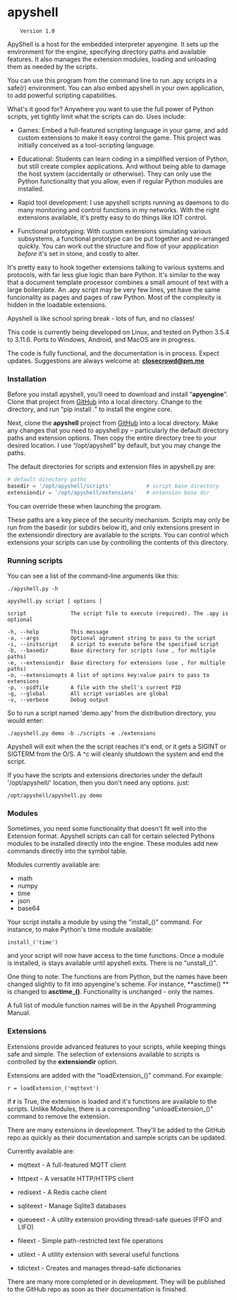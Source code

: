 # apyshell
		Version 1.0

ApyShell is a host for the embedded interpreter apyengine.  It sets up the environment for the engine, specifying directory paths and available features.  It also manages the extension modules, loading and unloading them as needed by the scripts.

You can use this program from the command line to run .apy scripts in a safe(r) environment.  You can also embed apyshell in your own application, to add powerful scripting capabilities.

What's it good for? Anywhere you want to use the full power of Python scripts, yet tightly limit what the scripts can do.  Uses include:

- Games: Embed a full-featured scripting language in your game, and add custom extensions to make it easy control the game.  This project was initially conceived as a tool-scripting language.

- Educational: Students can learn coding in a simplified version of Python, but still create complex applications.  And without being able to damage the host system (accidentally or otherwise).  They can only use the Python functionality that you allow, even if regular Python modules are installed.

- Rapid tool development:  I use apyshell scripts running as daemons to do many monitoring and control functions in my networks.  With the right extensions available, it's pretty easy to do things like IOT control.

- Functional prototyping: With custom extensions simulating various subsystems, a functional prototype can be put together and re-arranged quickly.  You can work out the structure and flow of your appplication *before* it's set in stone, and costly to alter.


It's pretty easy to hook together extensions talking to various systems and protocols, with far less glue logic than bare Python.  It's similar to the way that a document template processor combines a small amount of text with a large boilerplate.  An .apy script may be very few lines, yet have the same funcionality as pages and pages of raw Python.  Most of the complexity is hidden in the loadable extensions.

Apyshell is like school spring break - lots of fun, and no classes!


This code is currently being developed on Linux, and tested on Python 3.5.4 to 3.11.6.  Ports to Windows, Android, and MacOS are in progress.

The code is fully functional, and the documentation is in process.  Expect updates.  Suggestions are always welcome at:  **closecrowd@pm.me**

### Installation

Before you install apyshell, you’ll need to download and install “**apyengine**”.  Clone that project from [GitHub](https://github.com/closecrowd/apyengine) into a local directory. Change to the directory, and run “pip install .” to install the engine core. 

Next, clone the **apyshell** project from [GitHub](https://github.com/closecrowd/apyshell) into a local directory.  Make any changes that you need to apyshell.py – particularly the default directory paths and extension options.  Then copy the entire directory tree to your desired location.  I use “/opt/apyshell” by default, but you may change the paths.

The default directories for scripts and extension files in apyshell.py are: 

~~~python
# default directory paths
basedir = '/opt/apyshell/scripts'           # script base directory
extensiondir = '/opt/apyshell/extensions'   # entension base dir
~~~

You can override these when launching the program.

These paths are a key piece of the security mechanism.  Scripts may only be run from the basedir (or subdirs below it), and only extensions present in the extensiondir directory are available to the scripts.  You can control which extensions your scripts can use by controlling the contents of this directory.

### Running scripts

You can see a list of the command-line arguments like this:

    ./apyshell.py -h

    apyshell.py script [ options ]

    script              The script file to execute (required). The .apy is optional

    -h, --help          This message
    -a, --args          Optional agrument string to pass to the script
    -i, --initscript    A script to execute before the specified script
    -b, --basedir       Base directory for scripts (use , for multiple paths)
    -e, --extensiondir  Base directory for extensions (use , for multiple paths)
    -o, --extensionopts A list of options key:value pairs to pass to extensions
    -p, --pidfile       A file with the shell's current PID
    -g, --global        All script variables are global
    -v, --verbose       Debug output

So to run a script named 'demo.apy' from the distribution directory, you would enter:

    ./apyshell.py demo -b ./scripts -e ./extensions

Apyshell will exit when the the script reaches it's end, or it gets a SIGINT or SIGTERM from the O/S.  A ^c will cleanly shutdown the system and end the script.

If you have the scripts and extensions directories under the default '/opt/apyshell/' location, then you don't need any options.  just:

    /opt/apyshell/apyshell.py demo

### Modules

Sometimes, you need some functionality that doesn't fit well into the Extension format.  Apyshell scripts can call for certain selected Pythons modules to be installed directly into the engine.  These modules add new commands directly into the symbol table.

Modules currently available are:

- math
- numpy
- time
- json
- base64

Your script installs a module by using the "install_()" command.  For instance, to make Python's time module available:

	install_('time')

and your script will now have access to the time functions.  Once a module is installed, is stays available until apyshell exits.  There is no "unstall_()".

One thing to note: The functions are from Python, but the names have been changed slightly to fit into apyengine's scheme.  For instance, **asctime() ** is changed to **asctime_()**.  Functionality is unchanged - only the names.

A full list of module function names will be in the Apyshell Programming Manual.

### Extensions

Extensions provide advanced features to your scripts, while keeping things safe and simple.  The selection of extensions available to scripts is controlled by the **extensiondir**  option.  

Extensions are added with the "loadExtension_()" command.   For example:

	r = loadExtension_('mqttext')

If **r** is True, the extension is loaded and it's functions are available to the scripts.  Unlike Modules, there is a corresponding "unloadExtension_()" command to remove the extension.

There are many extensions in development.  They'll be added to the GitHub repo as quickly as their documentation and sample scripts can be updated.

Currently available are:

- mqttext - A full-featured MQTT client

- httpext - A versatile HTTP/HTTPS client

- redisext - A Redis cache client

- sqliteext - Manage Sqlite3 databases

- queueext - A utility extension providing thread-safe queues (FIFO and LIFO)

- fileext - Simple path-restricted text file operations

- utilext - A utility extension with several useful functions

- tdictext - Creates and manages thread-safe dictionaries

There are many more completed or in development.  They will be published to the GitHub repo as soon as their documentation is finished.

